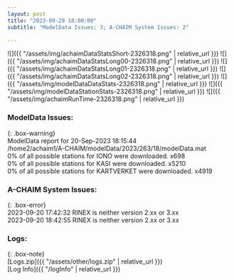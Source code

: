 ```yaml
---
layout: post
title: "2023-09-20 18:00:00"
subtitle: "ModelData Issues: 3; A-CHAIM System Issues: 2"

---
```


![]({{ "/assets/img/achaimDataStatsShort-2326318.png" | relative_url }})
![]({{ "/assets/img/achaimDataStatsLong00-2326318.png" | relative_url }})
![]({{ "/assets/img/achaimDataStatsLong01-2326318.png" | relative_url }})
![]({{ "/assets/img/achaimDataStatsLong02-2326318.png" | relative_url }})
![]({{ "/assets/img/modelDataDataStats-2326318.png" | relative_url }})
![]({{ "/assets/img/modelDataStationStats-2326318.png" | relative_url }})
![]({{ "/assets/img/achaimRunTime-2326318.png" | relative_url }})


### ModelData Issues:  
  
{: .box-warning}  
 ModelData report for 20-Sep-2023 18:15:44   
 /home2/achaim1/A-CHAIM/modelData/2023/263/18/modelData.mat   
 0% of all possible stations for IONO were downloaded. x698   
 0% of all possible stations for KASI were downloaded. x5210   
 0% of all possible stations for KARTVERKET were downloaded. x4919   
  
### A-CHAIM System Issues:  
  
{: .box-error}  
2023-09-20 17:42:32 RINEX is neither version 2.xx or 3.xx  
2023-09-20 18:42:55 RINEX is neither version 2.xx or 3.xx  

### Logs:  
  
{: .box-note}  
[Logs.zip]({{ "/assets/other/logs.zip" | relative_url }})  
[Log Info]({{ "/logInfo" | relative_url }})  
